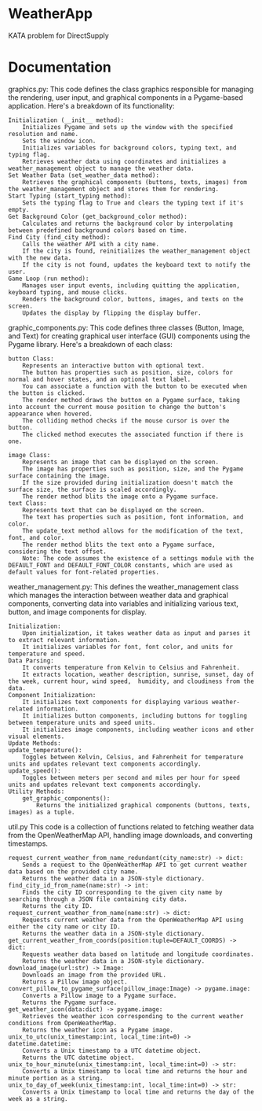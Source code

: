# WeatherApp
 KATA problem for DirectSupply

# Documentation 
graphics.py:
    This code defines the class graphics responsible for managing the rendering, user input, and graphical components in a Pygame-based application. Here's a breakdown of its functionality:

    Initialization (__init__ method):
        Initializes Pygame and sets up the window with the specified resolution and name.
        Sets the window icon.
        Initializes variables for background colors, typing text, and typing flag.
        Retrieves weather data using coordinates and initializes a weather_management object to manage the weather data.
    Set Weather Data (set_weather_data method):
        Retrieves the graphical components (buttons, texts, images) from the weather_management object and stores them for rendering.
    Start Typing (start_typing method):
        Sets the typing flag to True and clears the typing text if it's empty.
    Get Background Color (get_background_color method):
        Calculates and returns the background color by interpolating between predefined background colors based on time.
    Find City (find_city method):
        Calls the weather API with a city name.
        If the city is found, reinitializes the weather_management object with the new data.
        If the city is not found, updates the keyboard text to notify the user.
    Game Loop (run method):
        Manages user input events, including quitting the application, keyboard typing, and mouse clicks.
        Renders the background color, buttons, images, and texts on the screen.
        Updates the display by flipping the display buffer.

graphic_components.py:
    This code defines three classes (Button, Image, and Text) for creating graphical user interface (GUI) components using the Pygame library. Here's a breakdown of each class:

    button Class:
        Represents an interactive button with optional text.
        The button has properties such as position, size, colors for normal and hover states, and an optional text label.
        You can associate a function with the button to be executed when the button is clicked.
        The render method draws the button on a Pygame surface, taking into account the current mouse position to change the button's appearance when hovered.
        The colliding method checks if the mouse cursor is over the button.
        The clicked method executes the associated function if there is one.

    image Class:
        Represents an image that can be displayed on the screen.
        The image has properties such as position, size, and the Pygame surface containing the image.
        If the size provided during initialization doesn't match the surface size, the surface is scaled accordingly.
        The render method blits the image onto a Pygame surface.
    text Class:
        Represents text that can be displayed on the screen.
        The text has properties such as position, font information, and color.
        The update_text method allows for the modification of the text, font, and color.
        The render method blits the text onto a Pygame surface, considering the text offset.
        Note: The code assumes the existence of a settings module with the DEFAULT_FONT and DEFAULT_FONT_COLOR constants, which are used as default values for font-related properties.

weather_management.py:
    This defines the weather_management class which manages the interaction between weather data and graphical components, converting data into variables and initializing various text, button, and image components for display.

    Initialization:
        Upon initialization, it takes weather data as input and parses it to extract relevant information.
        It initializes variables for font, font color, and units for temperature and speed.
    Data Parsing:
        It converts temperature from Kelvin to Celsius and Fahrenheit.
        It extracts location, weather description, sunrise, sunset, day of the week, current hour, wind speed,  humidity, and cloudiness from the data.
    Component Initialization:
        It initializes text components for displaying various weather-related information.
        It initializes button components, including buttons for toggling between temperature units and speed units.
        It initializes image components, including weather icons and other visual elements.
    Update Methods:
    update_temperature(): 
        Toggles between Kelvin, Celsius, and Fahrenheit for temperature units and updates relevant text components accordingly.
    update_speed(): 
        Toggles between meters per second and miles per hour for speed units and updates relevant text components accordingly.
    Utility Methods:
        get_graphic_components(): 
            Returns the initialized graphical components (buttons, texts, images) as a tuple.

util.py
    This code is a collection of functions related to fetching weather data from the OpenWeatherMap API, handling image downloads, and converting timestamps.

    request_current_weather_from_name_redundant(city_name:str) -> dict:
        Sends a request to the OpenWeatherMap API to get current weather data based on the provided city name.
        Returns the weather data in a JSON-style dictionary.
    find_city_id_from_name(name:str) -> int:
        Finds the city ID corresponding to the given city name by searching through a JSON file containing city data.
        Returns the city ID.
    request_current_weather_from_name(name:str) -> dict:
        Requests current weather data from the OpenWeatherMap API using either the city name or city ID.
        Returns the weather data in a JSON-style dictionary.
    get_current_weather_from_coords(position:tuple=DEFAULT_COORDS) -> dict:
        Requests weather data based on latitude and longitude coordinates.
        Returns the weather data in a JSON-style dictionary.
    download_image(url:str) -> Image:
        Downloads an image from the provided URL.
        Returns a Pillow image object.
    convert_pillow_to_pygame_surface(pillow_image:Image) -> pygame.image:
        Converts a Pillow image to a Pygame surface.
        Returns the Pygame surface.
    get_weather_icon(data:dict) -> pygame.image:
        Retrieves the weather icon corresponding to the current weather conditions from OpenWeatherMap.
        Returns the weather icon as a Pygame image.
    unix_to_utc(unix_timestamp:int, local_time:int=0) -> datetime.datetime:
        Converts a Unix timestamp to a UTC datetime object.
        Returns the UTC datetime object.
    unix_to_hour_minute(unix_timestamp:int, local_time:int=0) -> str:
        Converts a Unix timestamp to local time and returns the hour and minute portion as a string.
    unix_to_day_of_week(unix_timestamp:int, local_time:int=0) -> str:
        Converts a Unix timestamp to local time and returns the day of the week as a string.
